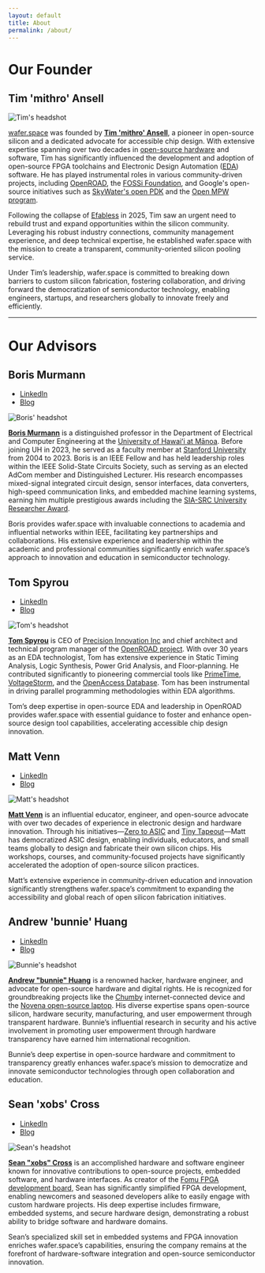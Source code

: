 ```yaml
---
layout: default
title: About
permalink: /about/
---
```


# Our Founder

<div class="headshot">

## Tim 'mithro' Ansell

<div class="about-icons">
<a aria-label="LinkedIn" target="_blank" href="https://www.linkedin.com/in/mithro"><i class="icon fa fa-linkedin-square" aria-hidden="true"></i></a>
<a aria-label="Blog" target="_blank" href="https://blog.mithis.net"><i class="icon fa fa-html5" aria-hidden="true"></i></a>
</div>

![Tim's headshot](/assets/images/people/tim.jpg)

[wafer.space](https://wafer.space) was founded by **[Tim 'mithro' Ansell](https://mith.ro/)**, a pioneer in open-source silicon and a dedicated advocate for accessible chip design. With extensive expertise spanning over two decades in [open-source hardware](https://en.wikipedia.org/wiki/Open-source_hardware) and software, Tim has significantly influenced the development and adoption of open-source FPGA toolchains and Electronic Design Automation ([EDA](https://en.wikipedia.org/wiki/Electronic_design_automation)) software. He has played instrumental roles in various community-driven projects, including [OpenROAD](https://theopenroadproject.org/), the [FOSSi Foundation](https://fossi-foundation.org/), and Google's open-source initiatives such as [SkyWater's open PDK](https://github.com/google/skywater-pdk) and the [Open MPW program](https://developers.google.com/silicon).

Following the collapse of [Efabless](https://efabless.com) in 2025, Tim saw an urgent need to rebuild trust and expand opportunities within the silicon community. Leveraging his robust industry connections, community management experience, and deep technical expertise, he established wafer.space with the mission to create a transparent, community-oriented silicon pooling service.

Under Tim’s leadership, wafer.space is committed to breaking down barriers to custom silicon fabrication, fostering collaboration, and driving forward the democratization of semiconductor technology, enabling engineers, startups, and researchers globally to innovate freely and efficiently.

</div>

---

# Our Advisors


<div class="headshot">

## Boris Murmann

 * [LinkedIn](https://www.linkedin.com/in/bmurmann/)
 * [Blog](https://ee.hawaii.edu/faculty/profile?usr=121)

![Boris' headshot](/assets/images/people/boris.jpg)


**[Boris Murmann](https://ee.hawaii.edu/faculty/profile?usr=121)** is a distinguished professor in the Department of Electrical and Computer Engineering at the [University of Hawaiʻi at Mānoa](https://manoa.hawaii.edu). Before joining UH in 2023, he served as a faculty member at [Stanford University](https://stanford.edu) from 2004 to 2023. Boris is an IEEE Fellow and has held leadership roles within the IEEE Solid-State Circuits Society, such as serving as an elected AdCom member and Distinguished Lecturer. His research encompasses mixed-signal integrated circuit design, sensor interfaces, data converters, high-speed communication links, and embedded machine learning systems, earning him multiple prestigious awards including the [SIA-SRC University Researcher Award](https://www.src.org/award/university-researcher/2021/).

Boris provides wafer.space with invaluable connections to academia and influential networks within IEEE, facilitating key partnerships and collaborations. His extensive experience and leadership within the academic and professional communities significantly enrich wafer.space’s approach to innovation and education in semiconductor technology.

</div>
<!-- -->
<div class="headshot">

## Tom Spyrou

 * [LinkedIn](https://www.linkedin.com/in/tomspyrou/)
 * [Blog]()


![Tom's headshot](/assets/images/people/tom.jpg)

**[Tom Spyrou](https://precisioninno.com/about/)** is CEO of [Precision Innovation Inc](https://precisioninno.com/) and chief architect and technical program manager of the [OpenROAD project](https://theopenroadproject.org/). With over 30 years as an EDA technologist, Tom has extensive experience in Static Timing Analysis, Logic Synthesis, Power Grid Analysis, and Floor-planning. He contributed significantly to pioneering commercial tools like [PrimeTime](https://www.synopsys.com/implementation-and-signoff/signoff/primetime.html), [VoltageStorm](https://www.cadence.com/en_US/home/tools/ic-package-design-and-analysis/si-pi-analysis/voltus-ic-power-integrity-solution.html), and the [OpenAccess Database](https://si2.org/openaccess/). Tom has been instrumental in driving parallel programming methodologies within EDA algorithms.

Tom’s deep expertise in open-source EDA and leadership in OpenROAD provides wafer.space with essential guidance to foster and enhance open-source design tool capabilities, accelerating accessible chip design innovation.

</div>
<!-- -->
<div class="headshot">

## Matt Venn

 * [LinkedIn]()
 * [Blog](https://www.bunniestudios.com/)

![Matt's headshot](/assets/images/people/matt.jpg)

**[Matt Venn](https://www.zerotoasiccourse.com/matt_venn/)** is an influential educator, engineer, and open-source advocate with over two decades of experience in electronic design and hardware innovation. Through his initiatives—[Zero to ASIC](https://www.zerotoasiccourse.com) and [Tiny Tapeout](https://tinytapeout.com)—Matt has democratized ASIC design, enabling individuals, educators, and small teams globally to design and fabricate their own silicon chips. His workshops, courses, and community-focused projects have significantly accelerated the adoption of open-source silicon practices.

Matt’s extensive experience in community-driven education and innovation significantly strengthens wafer.space’s commitment to expanding the accessibility and global reach of open silicon fabrication initiatives.

</div>
<!-- -->
<div class="headshot">

## Andrew 'bunnie' Huang

 * [LinkedIn]()
 * [Blog](https://www.bunniestudios.com/)

![Bunnie's headshot](/assets/images/people/bunnie.jpg)

**[Andrew "bunnie" Huang](https://www.bunniestudios.com/)** is a renowned hacker, hardware engineer, and advocate for open-source hardware and digital rights. He is recognized for groundbreaking projects like the [Chumby](https://en.wikipedia.org/wiki/Chumby) internet-connected device and the [Novena open-source laptop](https://www.kosagi.com/w/index.php?title=Novena_Main_Page). His diverse expertise spans open-source silicon, hardware security, manufacturing, and user empowerment through transparent hardware. Bunnie’s influential research in security and his active involvement in promoting user empowerment through hardware transparency have earned him international recognition.

Bunnie’s deep expertise in open-source hardware and commitment to transparency greatly enhances wafer.space’s mission to democratize and innovate semiconductor technologies through open collaboration and education.

</div>
<!-- -->
<div class="headshot">

## Sean 'xobs' Cross

 * [LinkedIn]()
 * [Blog](https://xobs.io/)

![Sean's headshot](/assets/images/people/xobs.jpg)

**[Sean "xobs" Cross](https://xobs.io/)** is an accomplished hardware and software engineer known for innovative contributions to open-source projects, embedded software, and hardware interfaces. As creator of the [Fomu FPGA development board](https://github.com/im-tomu/fomu-hardware), Sean has significantly simplified FPGA development, enabling newcomers and seasoned developers alike to easily engage with custom hardware projects. His deep expertise includes firmware, embedded systems, and secure hardware design, demonstrating a robust ability to bridge software and hardware domains.

Sean’s specialized skill set in embedded systems and FPGA innovation enriches wafer.space’s capabilities, ensuring the company remains at the forefront of hardware-software integration and open-source semiconductor innovation.

</div>
